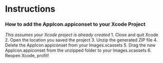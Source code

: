 # Instructions
### How to add the AppIcon.appiconset to your Xcode Project
*This assumes your Xcode project is already created*
	1. Close and quit Xcode
	2. Open the location you saved the project
	3. Unzip the generated ZIP file
	4. Delete the AppIcon.appiconset from your Images.xcassets
	5. Drag the new AppIcon.appiconset from the unzipped folder to your Images.xcassets
	6. Reopen Xcode, profit!